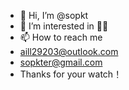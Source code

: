 - 👋 Hi, I’m @sopkt
- 👀 I’m interested in 🐍🐳
- 📫 How to reach me
- aill29203@outlook.com
- sopkter@gmail.com
- Thanks for your watch！

<!---
sopkt/sopkt is a ✨ special ✨ repository because its `README.md` (this file) appears on your GitHub profile.
You can click the Preview link to take a look at your changes.
--->
